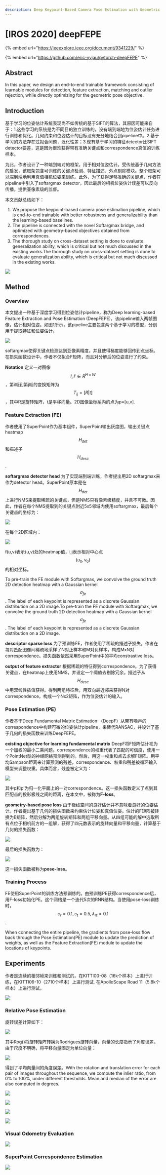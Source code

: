 ```yaml
---
description: Deep Keypoint-Based Camera Pose Estimation with Geometric Constraints
---
```


# \[IROS 2020] deepFEPE

{% embed url="https://ieeexplore.ieee.org/document/9341229/" %}

{% embed url="https://github.com/eric-yyjau/pytorch-deepFEPE" %}

## Abstract

In this paper, we design an end-to-end trainable framework consisting of learnable modules for detection, feature extraction, matching and outlier rejection, while directly optimizing for the geometric pose objective.

## Introduction

基于学习的位姿估计系统表现尚不如传统的基于SIFT的算法，其原因可能来自于：1.这些学习的系统是为不同目的独立训练的，没有端到端地为位姿估计任务进行训练和优化。几何约束和位姿估计的目标没有充分地结合到pipeline中。2.基于学习的方法存在过拟合问题，泛化性差；3.现有基于学习的特征detector比SIFT detector要差，这是因为很难获得带有准确关键点和correspondence真值的训练样本。

为此，作者设计了一种端到端对的框架，用于相对位姿估计。受传统基于几何方法的启发，该框架包含可训练的关键点检测、特征描述、外点剔除模块。整个框架可以端到端地利用真值相机位姿来训练。此外，为了获得足够准确的关键点，作者在pipeline中引入了softargmax detector，因此最后的相机位姿估计误差可以反向传播，提供亚像素级的监督。

本文贡献总结如下：

1. We propose the keypoint-based camera pose estimation pipeline, which is end-to-end trainable with better robustness and generalizability than the learning-based baselines.
2. The pipeline is connected with the novel Softargmax bridge, and optimized with geometry-based objectives obtained from correspondences.
3. The thorough study on cross-dataset setting is done to evaluate generalization ability, which is critical but not much discussed in the existing works.The thorough study on cross-dataset setting is done to evaluate generalization ability, which is critical but not much discussed in the existing works.

![](<../../../.gitbook/assets/image (464).png>)

## Method

### Overview

本文提出一种基于深度学习得到位姿估计pipeline，称为Deep learning-based Feature Extraction and Pose Estimation (DeepFEPE)，该pipeline输入两帧图像，估计相对位姿。如图1所示，该pipeline主要包含两个基于学习的模型，分别用于提取特征和位姿估计。&#x20;

![](<../../../.gitbook/assets/image (420).png>)

softargmax使得关键点检测达到亚像素精度，并且使得梯度能够回传到点坐标。在损失函数设计中，作者不仅拟合F矩阵，而且对分解后的位姿进行了约束。

**Notation** 定义一对图像$$I,I'\in R^{H \times W}$$​，第i帧到第j帧的变换矩阵为$$T_{ij}=[R|t]$$​，其中R是旋转矩阵，t是平移向量。2D图像坐标系内的点为p=\[u,v].

### Feature Extraction (FE)

作者使用了SuperPoint作为基本组件，SuperPoint输出灰度图，输出关键点heatmap $$H_{det}$$​和描述子$$H_{desc}$$​.

**softargmax detector head** 为了实现端到端训练，作者提出用2D softargmax来作为detector head。SuperPoint原本是在$$H_{det}$$​上进行NMS来提取稀疏的关键点，但是NMS只有像素级精度，并且不可微。因此，作者在每个NMS提取到的关键点附近5x5邻域内使用softargmax，最后每个关键点的坐标为：

![](<../../../.gitbook/assets/image (433).png>)

在每个2D区域内：

![](<../../../.gitbook/assets/image (479).png>)

f(u,v)表示(u,v)处的heatmap值，i,j表示相对中心点$$(u_0,v_0)$$​的相对坐标。

To pre-train the FE module with Softargmax, we convolve the ground truth 2D detection heatmap with a Gaussian kernel $$\sigma_{fe}$$. The label of each keypoint is represented as a discrete Gaussian distribution on a 2D image.To pre-train the FE module with Softargmax, we convolve the ground truth 2D detection heatmap with a Gaussian kernel $$\sigma_{fe}$$. The label of each keypoint is represented as a discrete Gaussian distribution on a 2D image.

**descriptor sparse loss** 为了预训练FE，作者使用了稀疏的描述子损失。作者在每对匹配图像间稀疏地采样了N对正样本和M对负样本，构成MxN对correspondence。损失函数依然采用SuperPoint中的平均constrastive loss。

**output of feature extractor** 根据稀疏的特征得到correspondence。为了获得关键点，在heatmap上使用NMS，并设定一个阈值去剔除冗余。描述子从$$H_{desc}$$中用双线性插值获得。得到两组特征后，用双向最近邻来获得N对correspondence，构成一个Nx2矩阵，作为位姿估计的输入。​

### Pose Estimation (PE)

作者基于Deep Fundamental Matrix Estimation （DeepF）从带有噪声的correspondence中构建可微的位姿估计pipeline，来替代RANSAC，并设计了基于几何的损失函数来训练DeepFEPE。

**existing objective for learning fundamental matrix** DeepF将F矩阵估计视为一个加权的最小二乘问题。correspondence的权重代表了匹配的可信度，使用一个PointNet型的神经网络预测得到的。然后，用这一权重和点去求解F矩阵。用平均Sampson距离来计算预测的残差。correspondence、权重和残差被循环输入模型来调整权重。具体而言，残差被定义为：

![](<../../../.gitbook/assets/image (399).png>)

其中p和p’为归一化平面上的一对correspondence。这一损失函数定义了点到其匹配点的投影极线之间的距离，在本文中，被称为**F-loss**。

**geometry-based pose loss** 由于极线空间的良好估计并不意味着良好的位姿估计。作者提出基于几何的损失函数来约束估计位姿和真值位姿。估计的F矩阵被转换为E矩阵，然后分解为两组旋转矩阵和两组平移向量。从四组可能的解中选取所有点位于相机前方的一组解，获得了四元数表示的旋转向量和平移向量，计算基于几何的损失函数：

![](<../../../.gitbook/assets/image (403).png>)

最后的损失函数为：

![](<../../../.gitbook/assets/image (451).png>)

这一损失函数被称为**pose-loss**。

### Training Process

FE使用SuperPoint的训练方法预训练的。由预训练PE获得correspondence后，用F-loss初始化PE。这个网络是一个迭代5次的RNN结构。当使用pose-loss训练时，$$c_r=0.1,c_t=0.5,\lambda_{rt}=0.1$$.

When connecting the entire pipeline, the gradients from pose-loss flow back through the Pose Estimation(PE) module to update the prediction of weights, as well as the Feature Extraction(FE) module to update the locations of keypoints.

## Experiments&#x20;

作者是连续的相邻帧来训练和测试的。在KITTI00-08（16k个样本）上进行训练，在KITTI09-10（2710个样本）上进行测试. 在ApolloScape Road 11（5.8k个样本）上进行测试。

![](<../../../.gitbook/assets/image (435).png>)

### Relative Pose Estimation

旋转误差计算如下：

![](<../../../.gitbook/assets/image (443).png>)

其中Rog()将旋转矩阵转换为Rodrigues旋转向量，向量的长度指示了角度误差。由于尺度不明确，将平移向量固定为单位向量：

![](<../../../.gitbook/assets/image (471).png>)

得到了平均向量间的角度误差。With the rotation and translation error for each pair of images throughout the sequence, we compute the inlier ratio, from 0% to 100%, under different thresholds. Mean and median of the error are also computed in degrees.

![](<../../../.gitbook/assets/image (429).png>)

![](<../../../.gitbook/assets/image (424).png>)

![](<../../../.gitbook/assets/image (438).png>)

![](<../../../.gitbook/assets/image (455).png>)

### Visual Odometry Evaluation

![](<../../../.gitbook/assets/image (457).png>)

### SuperPoint Correspondence Estimation

![](<../../../.gitbook/assets/image (418).png>)
